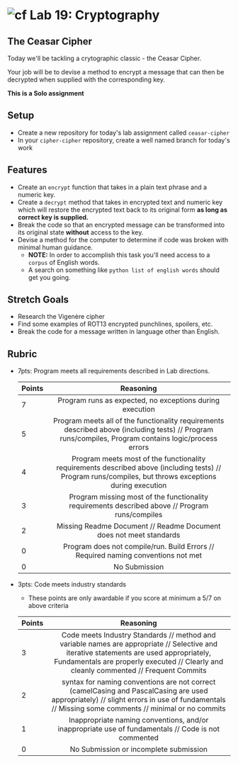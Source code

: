 # ![cf](http://i.imgur.com/7v5ASc8.png) Lab 19: Cryptography

## The Ceasar Cipher

Today we'll be tackling a crytographic classic - the Ceasar Cipher.

Your job will be to devise a method to encrypt a message that can then be decrypted when supplied with the corresponding key.

**This is a Solo assignment**

## Setup
- Create a new repository for today's lab assignment called `ceasar-cipher`
- In your `cipher-cipher` repository, create a well named branch for today's work


## Features

- Create an `encrypt` function that takes in a plain text phrase and a numeric key.
- Create a  `decrypt` method that takes in encrypted text and numeric key which will restore the encrypted text back to its original form **as long as correct key is supplied.**
- Break the code so that an encrypted message can be transformed into its original state **without** access to the key.
- Devise a method for the computer to determine if code was broken with minimal human guidance.
    - **NOTE:** In order to accomplish this task you'll need access to a `corpus` of English words.
    - A search on something like `python list of english words` should get you going.



## Stretch Goals
- Research the Vigenère cipher
- Find some examples of ROT13 encrypted punchlines, spoilers, etc.
- Break the code for a message written in language other than English.


## Rubric
- 7pts: Program meets all requirements described in Lab directions.

	Points  | Reasoning |
	 ------------ | :-----------: |
	7       | Program runs as expected, no exceptions during execution |
	5       | Program meets all of the  functionality requirements described above (including tests) // Program runs/compiles, Program contains logic/process errors|
	4       | Program meets most of the functionality requirements described above (including tests)  // Program runs/compiles, but throws exceptions during execution |
	3       | Program missing most of the functionality requirements described above // Program runs/compiles |
	2       | Missing Readme Document // Readme Document does not meet standards |
	0       | Program does not compile/run. Build Errors // Required naming conventions not met |
	0       | No Submission |

- 3pts: Code meets industry standards
	- These points are only awardable if you score at minimum a 5/7 on above criteria

	Points  | Reasoning |
	 ------------ | :-----------: |
	3       | Code meets Industry Standards // method and variable names are appropriate // Selective and iterative statements are used appropriately, Fundamentals are properly executed // Clearly and cleanly commented // Frequent Commits |
	2       | syntax for naming conventions are not correct (camelCasing and PascalCasing are used appropriately) // slight errors in use of fundamentals // Missing some comments // minimal or no commits |
	1       | Inappropriate naming conventions, and/or inappropriate use of fundamentals // Code is not commented  |
	0       | No Submission or incomplete submission |
